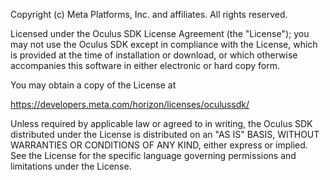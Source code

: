 ﻿Copyright (c) Meta Platforms, Inc. and affiliates.
All rights reserved.

Licensed under the Oculus SDK License Agreement (the "License");
you may not use the Oculus SDK except in compliance with the License,
which is provided at the time of installation or download, or which
otherwise accompanies this software in either electronic or hard copy form.

You may obtain a copy of the License at

https://developers.meta.com/horizon/licenses/oculussdk/

Unless required by applicable law or agreed to in writing, the Oculus SDK
distributed under the License is distributed on an "AS IS" BASIS,
WITHOUT WARRANTIES OR CONDITIONS OF ANY KIND, either express or implied.
See the License for the specific language governing permissions and
limitations under the License.
